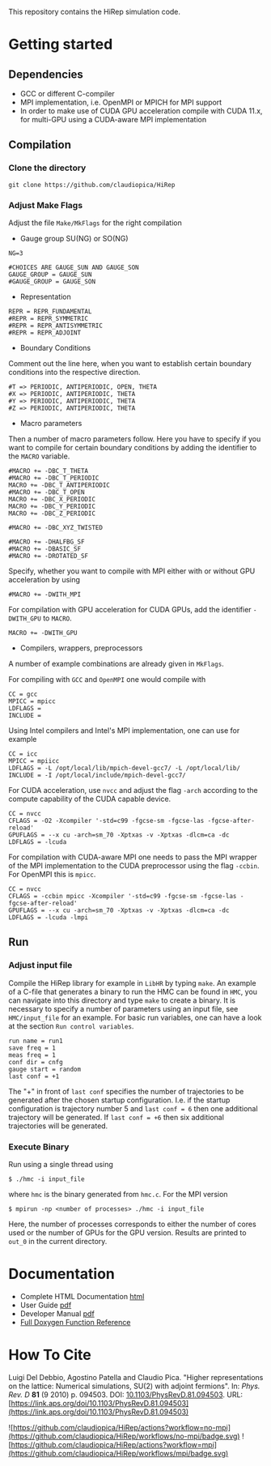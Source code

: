 This repository contains the HiRep simulation code.

# Getting started

## Dependencies

* GCC or different C-compiler
* MPI implementation, i.e. OpenMPI or MPICH for MPI support
* In order to make use of CUDA GPU acceleration compile with CUDA 11.x, for multi-GPU using a CUDA-aware MPI implementation


## Compilation

### Clone the directory

```
git clone https://github.com/claudiopica/HiRep
```

### Adjust Make Flags
Adjust the file ```Make/MkFlags``` for the right compilation

* Gauge group SU(NG) or SO(NG)
```
NG=3

#CHOICES ARE GAUGE_SUN AND GAUGE_SON
GAUGE_GROUP = GAUGE_SUN
#GAUGE_GROUP = GAUGE_SON
```

* Representation
```
REPR = REPR_FUNDAMENTAL
#REPR = REPR_SYMMETRIC
#REPR = REPR_ANTISYMMETRIC
#REPR = REPR_ADJOINT
```

* Boundary Conditions

Comment out the line here, when you want to establish certain boundary conditions into the respective direction.
```
#T => PERIODIC, ANTIPERIODIC, OPEN, THETA
#X => PERIODIC, ANTIPERIODIC, THETA
#Y => PERIODIC, ANTIPERIODIC, THETA
#Z => PERIODIC, ANTIPERIODIC, THETA
```

* Macro parameters

Then a number of macro parameters follow. Here you have to specify if you want to compile for certain boundary conditions by adding the identifier to the ```MACRO``` variable.

```
#MACRO += -DBC_T_THETA
#MACRO += -DBC_T_PERIODIC
MACRO += -DBC_T_ANTIPERIODIC
#MACRO += -DBC_T_OPEN
MACRO += -DBC_X_PERIODIC
MACRO += -DBC_Y_PERIODIC
MACRO += -DBC_Z_PERIODIC

#MACRO += -DBC_XYZ_TWISTED

#MACRO += -DHALFBG_SF
#MACRO += -DBASIC_SF
#MACRO += -DROTATED_SF
```

Specify, whether you want to compile with MPI either with or without GPU acceleration by using 

```
#MACRO += -DWITH_MPI
```

For compilation with GPU acceleration for CUDA GPUs, add the identifier ```-DWITH_GPU``` to ```MACRO```.

```
MACRO += -DWITH_GPU
```

* Compilers, wrappers, preprocessors

A number of example combinations are already given in ```MkFlags```.

For compiling with ```GCC``` and ```OpenMPI``` one would compile with

```
CC = gcc
MPICC = mpicc
LDFLAGS =
INCLUDE =
```

Using Intel compilers and Intel's MPI implementation, one can use for example

```
CC = icc
MPICC = mpiicc
LDFLAGS = -L /opt/local/lib/mpich-devel-gcc7/ -L /opt/local/lib/
INCLUDE = -I /opt/local/include/mpich-devel-gcc7/
```

For CUDA acceleration, use ```nvcc``` and adjust the flag ```-arch``` according to the compute capability of the CUDA capable device.

```
CC = nvcc
CFLAGS = -O2 -Xcompiler '-std=c99 -fgcse-sm -fgcse-las -fgcse-after-reload'
GPUFLAGS = --x cu -arch=sm_70 -Xptxas -v -Xptxas -dlcm=ca -dc
LDFLAGS = -lcuda
```

For compilation with CUDA-aware MPI one needs to pass the MPI wrapper of the MPI implementation to the CUDA preprocessor using the flag ```-ccbin```. For OpenMPI this is ```mpicc```.

```
CC = nvcc
CFLAGS = -ccbin mpicc -Xcompiler '-std=c99 -fgcse-sm -fgcse-las -fgcse-after-reload'
GPUFLAGS = --x cu -arch=sm_70 -Xptxas -v -Xptxas -dlcm=ca -dc
LDFLAGS = -lcuda -lmpi
```

## Run

### Adjust input file

Compile the HiRep library for example in ```LibHR``` by typing ```make```. An example of a C-file that generates a binary to run the HMC can be found in ```HMC```, you can navigate into this directory and type ```make``` to create a binary. It is necessary to specify a number of parameters using an input file, see ```HMC/input_file``` for an example. For basic run variables, one can have a look at the section ```Run control variables```.

```
run name = run1
save freq = 1
meas freq = 1
conf dir = cnfg
gauge start = random 
last conf = +1
```

The "+" in front of ```last conf``` specifies the number of trajectories to be generated after the chosen startup configuration. I.e. if the startup configuration is trajectory number 5 and ```last conf = 6``` then one additional trajectory will be generated. If ```last conf = +6``` then six additional trajectories will be generated.

### Execute Binary

Run using a single thread using

```
$ ./hmc -i input_file
```

where ```hmc``` is the binary generated from ```hmc.c```. For the MPI version

```
$ mpirun -np <number of processes> ./hmc -i input_file
```

Here, the number of processes corresponds to either the number of cores used or the number of GPUs for the GPU version. Results are printed to `out_0` in the current directory.


# Documentation

* Complete HTML Documentation [html](https://sofiemartins.github.io)
* User Guide [pdf](https://sofiemartins.github.io/hirep_development_manual.pdf)
* Developer Manual [pdf](https://sofiemartins.github.io/hirep_user_guide.pdf)
* [Full Doxygen Function Reference](https://sofiemartins.github.io/doxygen/build/html/index.html)


# How To Cite

Luigi Del Debbio, Agostino Patella and Claudio Pica. "Higher representations on the lattice: Numerical simulations, SU(2) with adjoint fermions". In: _Phys. Rev. D_ **81** (9 2010) p. 094503. DOI: [10.1103/PhysRevD.81.094503](https://doi.org/10.1103/PhysRevD.81.094503). URL: [https://link.aps.org/doi/10.1103/PhysRevD.81.094503](https://link.aps.org/doi/10.1103/PhysRevD.81.094503)


![https://github.com/claudiopica/HiRep/actions?workflow=no-mpi](https://github.com/claudiopica/HiRep/workflows/no-mpi/badge.svg)
![https://github.com/claudiopica/HiRep/actions?workflow=mpi](https://github.com/claudiopica/HiRep/workflows/mpi/badge.svg)
